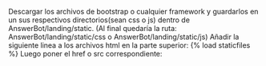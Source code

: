 Descargar los archivos de bootstrap o cualquier framework y guardarlos en un sus respectivos directorios(sean css o js) dentro de AnswerBot/landing/static. (Al final quedaría la ruta: AnswerBot/landing/static/css o 
AnswerBot/landing/static/js)
Añadir la siguiente linea a los archivos html en la parte superior: {% load staticfiles %}
Luego poner el href o src correspondiente: 
	<link type="text/css" rel="stylesheet" href="{% static 'css/materialize.css' %}">
	<script type="text/javascript" src="{% static 'js/jquery-1.9.1.js' %}"></script>
